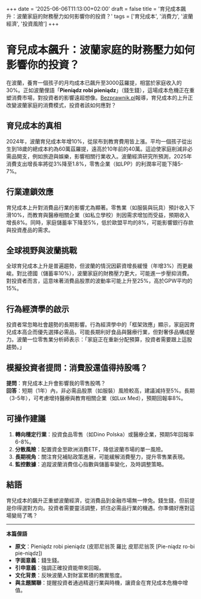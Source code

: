 +++
date = '2025-06-06T11:13:00+02:00'
draft = false
title = '育兒成本飆升：波蘭家庭的財務壓力如何影響你的投資？'
tags = ['育兒成本', '消費力', '波蘭經濟', '投資風險']
+++

# 育兒成本飆升：波蘭家庭的財務壓力如何影響你的投資？

在波蘭，養育一個孩子的月均成本已飆升至3000茲羅提，相當於家庭收入的30%。正如波蘭俚語「**Pieniądz robi pieniądz**」（錢生錢），這場成本危機正在重塑消費市場，對投資者的影響遠超想像。[Bezprawnik.pl](https://bezprawnik.pl/tyle-miesiecznie-kosztuje-wychowanie-dziecka/?utm_source=newsshowcase&utm_medium=gnews&utm_campaign=CDAqEAgAKgcICjC-tY8LMJDWogMwn8iCBA&utm_content=rundown)報導，育兒成本的上升正改變波蘭家庭的消費模式，投資者該如何應對？

## 育兒成本的真相

2024年，波蘭育兒成本年增10%，從尿布到教育費用皆上漲。平均一個孩子從出生到18歲的總成本約為60萬茲羅提，遠高於10年前的40萬。這迫使家庭削減非必需品開支，例如旅遊與娛樂，影響相關行業收入。波蘭經濟研究所預測，2025年消費支出增長率將從3%降至1.8%，零售企業（如LPP）的利潤率可能下降5-7%。

## 行業連鎖效應

育兒成本上升對消費品行業的影響尤為顯著。零售業（如服裝與玩具）預計收入下滑10%，而教育與醫療相關企業（如私立學校）則因需求增加而受益，預期收入增長8%。同時，家庭儲蓄率下降至5%，低於歐盟平均的8%，可能影響銀行存款與投資產品的需求。

## 全球視野與波蘭挑戰

全球育兒成本上升是普遍趨勢，但波蘭的情況因薪資增長緩慢（年增3%）而更嚴峻。對比德國（儲蓄率10%），波蘭家庭的財務壓力更大，可能進一步壓抑消費。對投資者而言，這意味著消費品股票的波動率可能上升至25%，高於GPW平均的15%。

## 行為經濟學的啟示

投資者常忽略社會趨勢的長期影響。行為經濟學中的「框架效應」顯示，家庭因育兒成本高企而優先選擇必需品，可能長期利好食品與醫療行業，但對奢侈品構成壓力。波蘭一位零售業分析師表示：「家庭正在重新分配預算，投資者需要跟上這股趨勢。」

## 模擬投資者提問：消費股還值得持股嗎？

**提問**：育兒成本上升會影響我的零售股嗎？  
**回答**：短期（1年）內，非必需品股票（如服裝）風險較高，建議減持至5%。長期（3-5年），可考慮增持醫療與教育相關企業（如Lux Med），預期回報率8%。

## 可操作建議

1. **轉向穩定行業**：投資食品零售（如Dino Polska）或醫療企業，預期5年回報率6-8%。  
2. **分散風險**：配置資金至歐洲消費ETF，降低波蘭市場的單一風險。  
3. **長期視角**：關注育兒補貼政策進展，可能緩解消費壓力，提升零售業表現。  
4. **監控數據**：追蹤波蘭消費信心指數與儲蓄率變化，及時調整策略。

## 結語

育兒成本的飆升正重塑波蘭經濟，從消費品到金融市場無一倖免。錢生錢，但前提是你得選對方向。投資者需要靈活調整，抓住必需品行業的機遇。你準備好應對這場變局了嗎？

---

**本篇俚語**  
- **原文**：Pieniądz robi pieniądz (皮耶尼翁茨 羅比 皮耶尼翁茨 [Pie-niądz ro-bi pie-niądz])  
- **字面意義**：錢生錢。  
- **引申意義**：強調正確投資能帶來回報。  
- **文化背景**：反映波蘭人對財富累積的務實態度。  
- **與主題關聯**：提醒投資者通過精選行業與時機，讓資金在育兒成本危機中增值。
